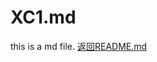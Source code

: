 # XC1.md
this is a md file.
[返回README.md](https://github.com/XCCS11/ChallengeONE/edit/main/README.md)
